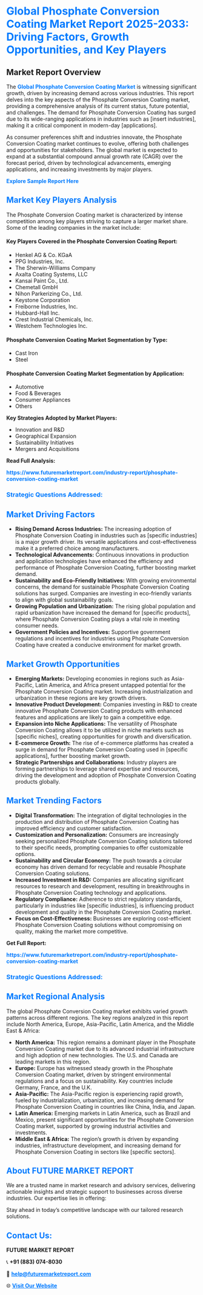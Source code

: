 <h1 style="color: #007BFF;">Global Phosphate Conversion Coating Market Report 2025-2033: Driving Factors, Growth Opportunities, and Key Players</h1>

<section id="overview">
<h2>Market Report Overview</h2>
<p>The <a href="https://www.futuremarketreport.com/industry-report/phosphate-conversion-coating-market" style="color: #007BFF; text-decoration: none;"><strong>Global Phosphate Conversion Coating Market</strong></a> is witnessing significant growth, driven by increasing demand across various industries. This report delves into the key aspects of the Phosphate Conversion Coating market, providing a comprehensive analysis of its current status, future potential, and challenges. The demand for Phosphate Conversion Coating has surged due to its wide-ranging applications in industries such as [insert industries], making it a critical component in modern-day [applications].</p>
<p>As consumer preferences shift and industries innovate, the Phosphate Conversion Coating market continues to evolve, offering both challenges and opportunities for stakeholders. The global market is expected to expand at a substantial compound annual growth rate (CAGR) over the forecast period, driven by technological advancements, emerging applications, and increasing investments by major players.</p>
</section>

<section id="overview">
<p><a href="https://www.futuremarketreport.com/request-sample/reportId=57725" style="color: #007BFF; text-decoration: none;"><strong>Explore Sample Report Here</strong></a></p>
</section>

<section id="key-players">
<h2 style="color: #007BFF;">Market Key Players Analysis</h2>
<p>The Phosphate Conversion Coating market is characterized by intense competition among key players striving to capture a larger market share. Some of the leading companies in the market include:</p>
<h4>Key Players Covered in the Phosphate Conversion Coating Report:</h4>
<ul><li>Henkel AG &amp; Co. KGaA</li><li>PPG Industries, Inc.</li><li>The Sherwin-Williams Company</li><li>Axalta Coating Systems, LLC</li><li>Kansai Paint Co., Ltd.</li><li>Chemetall GmbH</li><li>Nihon Parkerizing Co., Ltd.</li><li>Keystone Corporation</li><li>Freiborne Industries, Inc.</li><li>Hubbard-Hall Inc.</li><li>Crest Industrial Chemicals, Inc.</li><li>Westchem Technologies Inc.</li></ul>
<h4>Phosphate Conversion Coating Market Segmentation by Type:</h4>
<ul><li>Cast Iron</li><li>Steel</li></ul>

<h4>Phosphate Conversion Coating Market Segmentation by Application:</h4>
<ul><li>Automotive</li><li>Food &amp; Beverages</li><li>Consumer Appliances</li><li>Others</li></ul>
<p><strong>Key Strategies Adopted by Market Players:</strong></p>
<ul>
<li>Innovation and R&D</li>
<li>Geographical Expansion</li>
<li>Sustainability Initiatives</li>
<li>Mergers and Acquisitions</li>
</ul>
</section>

<section>
<p><strong>Read Full Analysis: </strong></p><a href="https://www.futuremarketreport.com/industry-report/phosphate-conversion-coating-market" style="color: #007BFF; text-decoration: none;"><strong>https://www.futuremarketreport.com/industry-report/phosphate-conversion-coating-market</strong></a>
<h3 style="color: #007BFF;">Strategic Questions Addressed:</h3>
</section>

<section id="driving-factors">
<h2 style="color: #007BFF;">Market Driving Factors</h2>
<ul>
<li><strong>Rising Demand Across Industries:</strong> The increasing adoption of Phosphate Conversion Coating in industries such as [specific industries] is a major growth driver. Its versatile applications and cost-effectiveness make it a preferred choice among manufacturers.</li>
<li><strong>Technological Advancements:</strong> Continuous innovations in production and application technologies have enhanced the efficiency and performance of Phosphate Conversion Coating, further boosting market demand.</li>
<li><strong>Sustainability and Eco-Friendly Initiatives:</strong> With growing environmental concerns, the demand for sustainable Phosphate Conversion Coating solutions has surged. Companies are investing in eco-friendly variants to align with global sustainability goals.</li>
<li><strong>Growing Population and Urbanization:</strong> The rising global population and rapid urbanization have increased the demand for [specific products], where Phosphate Conversion Coating plays a vital role in meeting consumer needs.</li>
<li><strong>Government Policies and Incentives:</strong> Supportive government regulations and incentives for industries using Phosphate Conversion Coating have created a conducive environment for market growth.</li>
</ul>
</section>

<section id="growth-opportunities">
<h2 style="color: #007BFF;">Market Growth Opportunities</h2>
<ul>
<li><strong>Emerging Markets:</strong> Developing economies in regions such as Asia-Pacific, Latin America, and Africa present untapped potential for the Phosphate Conversion Coating market. Increasing industrialization and urbanization in these regions are key growth drivers.</li>
<li><strong>Innovative Product Development:</strong> Companies investing in R&D to create innovative Phosphate Conversion Coating products with enhanced features and applications are likely to gain a competitive edge.</li>
<li><strong>Expansion into Niche Applications:</strong> The versatility of Phosphate Conversion Coating allows it to be utilized in niche markets such as [specific niches], creating opportunities for growth and diversification.</li>
<li><strong>E-commerce Growth:</strong> The rise of e-commerce platforms has created a surge in demand for Phosphate Conversion Coating used in [specific applications], further boosting market growth.</li>
<li><strong>Strategic Partnerships and Collaborations:</strong> Industry players are forming partnerships to leverage shared expertise and resources, driving the development and adoption of Phosphate Conversion Coating products globally.</li>
</ul>
</section>

<section id="trending-factors">
<h2 style="color: #007BFF;">Market Trending Factors</h2>
<ul>
<li><strong>Digital Transformation:</strong> The integration of digital technologies in the production and distribution of Phosphate Conversion Coating has improved efficiency and customer satisfaction.</li>
<li><strong>Customization and Personalization:</strong> Consumers are increasingly seeking personalized Phosphate Conversion Coating solutions tailored to their specific needs, prompting companies to offer customizable options.</li>
<li><strong>Sustainability and Circular Economy:</strong> The push towards a circular economy has driven demand for recyclable and reusable Phosphate Conversion Coating solutions.</li>
<li><strong>Increased Investment in R&D:</strong> Companies are allocating significant resources to research and development, resulting in breakthroughs in Phosphate Conversion Coating technology and applications.</li>
<li><strong>Regulatory Compliance:</strong> Adherence to strict regulatory standards, particularly in industries like [specific industries], is influencing product development and quality in the Phosphate Conversion Coating market.</li>
<li><strong>Focus on Cost-Effectiveness:</strong> Businesses are exploring cost-efficient Phosphate Conversion Coating solutions without compromising on quality, making the market more competitive.</li>
</ul>
</section>

<section>
<p><strong>Get Full Report: </strong></p><a href="https://www.futuremarketreport.com/industry-report/phosphate-conversion-coating-market" style="color: #007BFF; text-decoration: none;"><strong>https://www.futuremarketreport.com/industry-report/phosphate-conversion-coating-market</strong></a>
<h3 style="color: #007BFF;">Strategic Questions Addressed:</h3>
</section>


<section id="regional-analysis">
<h2 style="color: #007BFF;">Market Regional Analysis</h2>
<p>The global Phosphate Conversion Coating market exhibits varied growth patterns across different regions. The key regions analyzed in this report include North America, Europe, Asia-Pacific, Latin America, and the Middle East & Africa:</p>
<ul>
<li><strong>North America:</strong> This region remains a dominant player in the Phosphate Conversion Coating market due to its advanced industrial infrastructure and high adoption of new technologies. The U.S. and Canada are leading markets in this region.</li>
<li><strong>Europe:</strong> Europe has witnessed steady growth in the Phosphate Conversion Coating market, driven by stringent environmental regulations and a focus on sustainability. Key countries include Germany, France, and the U.K.</li>
<li><strong>Asia-Pacific:</strong> The Asia-Pacific region is experiencing rapid growth, fueled by industrialization, urbanization, and increasing demand for Phosphate Conversion Coating in countries like China, India, and Japan.</li>
<li><strong>Latin America:</strong> Emerging markets in Latin America, such as Brazil and Mexico, present significant opportunities for the Phosphate Conversion Coating market, supported by growing industrial activities and investments.</li>
<li><strong>Middle East & Africa:</strong> The region’s growth is driven by expanding industries, infrastructure development, and increasing demand for Phosphate Conversion Coating in sectors like [specific sectors].</li>
</ul>
</section>

<footer>
<h2 style="color: #007BFF;">About FUTURE MARKET REPORT</h2>
<p>We are a trusted name in market research and advisory services, delivering actionable insights and strategic support to businesses across diverse industries. Our expertise lies in offering:</p>

<p>Stay ahead in today’s competitive landscape with our tailored research solutions.</p>

<h2 style="color: #007BFF;">Contact Us:</h2>
<p><strong>FUTURE MARKET REPORT</strong></p>
<p>📞 <strong>+91 (883) 074-8030</strong></p>
<p>📧 <strong><a href="mailto:help@futuremarketreport.com" style="color: #007BFF;">help@futuremarketreport.com</a></strong></p>
<p>🌐 <strong><a href="https://www.futuremarketreport.com/" style="color: #007BFF;">Visit Our Website</a></strong></p>
</footer>